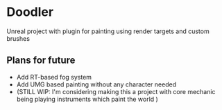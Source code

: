 # Doodler
Unreal project with plugin for painting using render targets and custom brushes

## Plans for future

- Add RT-based fog system
- Add UMG based painting without any character needed
- (STILL WIP: I'm considering making this a project with core mechanic being playing instruments which paint the world ) 
